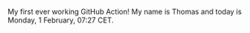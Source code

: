 My first ever working GitHub Action!
My name is Thomas and today is Monday, 1 February, 07:27 CET. 
